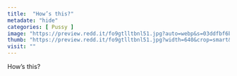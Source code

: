 ```yaml
---
title:  "How’s this?"
metadate: "hide"
categories: [ Pussy ]
image: "https://preview.redd.it/fo9gtlltbnl51.jpg?auto=webp&s=03ddfbf6b29f031cffbffca87c79b0a7777488eb"
thumb: "https://preview.redd.it/fo9gtlltbnl51.jpg?width=640&crop=smart&auto=webp&s=ca64b0bf3ee857d1dddc294c96075673fa8e4584"
visit: ""
---
```

How’s this?
